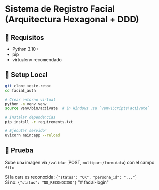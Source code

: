 # Sistema de Registro Facial (Arquitectura Hexagonal + DDD)

## 🔧 Requisitos
- Python 3.10+
- pip
- virtualenv recomendado

## 🚀 Setup Local

```bash
git clone <este-repo>
cd facial_auth

# Crear entorno virtual
python -m venv venv
source venv/bin/activate  # En Windows usa `venv\Scripts\activate`

# Instalar dependencias
pip install -r requirements.txt

# Ejecutar servidor
uvicorn main:app --reload
```

## 🧪 Prueba
Sube una imagen vía `/validar` (POST, `multipart/form-data`) con el campo `file`.

Si la cara es reconocida: `{"status": "OK", "persona_id": "..."}`  
Si no: `{"status": "NO_RECONOCIDO"}`
"# facial-login" 
